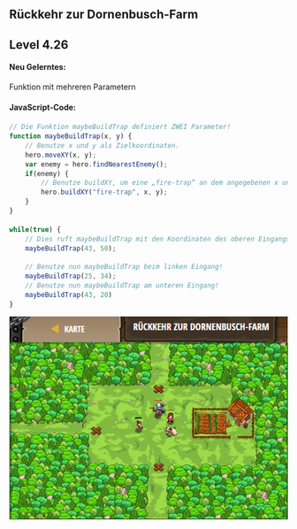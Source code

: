 ## **Rückkehr zur Dornenbusch-Farm**
## Level 4.26

#### Neu Gelerntes:
Funktion mit mehreren Parametern

[comment]: <> (Was wurde gelernt und wie funktioniert die Technik?)

#### JavaScript-Code:
```js
// Die Funktion maybeBuildTrap definiert ZWEI Parameter!
function maybeBuildTrap(x, y) {
    // Benutze x und y als Zielkoordinaten.
    hero.moveXY(x, y);
    var enemy = hero.findNearestEnemy();
    if(enemy) {
        // Benutze buildXY, um eine „fire-trap“ an dem angegebenen x und y zu bauen.
        hero.buildXY("fire-trap", x, y);
    }
}

while(true) {
    // Dies ruft maybeBuildTrap mit den Koordinaten des oberen Eingangs auf.
    maybeBuildTrap(43, 50);
    
    // Benutze nun maybeBuildTrap beim linken Eingang!
    maybeBuildTrap(25, 34);
    // Benutze nun maybeBuildTrap am unteren Eingang!
    maybeBuildTrap(43, 20)
}    
```
![image](lvl4_26.png)